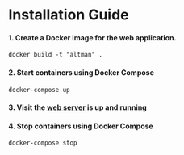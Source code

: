 # Installation Guide

#### 1. Create a Docker image for the web application.
```python3
docker build -t "altman" .
```

#### 2. Start containers using Docker Compose
```python3
docker-compose up
```

#### 3. Visit the [web server](http://0.0.0.0:5000) is up and running

#### 4. Stop containers using Docker Compose
```python3
docker-compose stop
```
